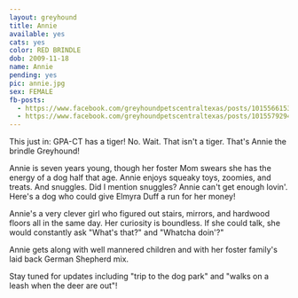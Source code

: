 ```yaml
---
layout: greyhound
title: Annie
available: yes
cats: yes
color: RED BRINDLE
dob: 2009-11-18
name: Annie
pending: yes
pic: annie.jpg
sex: FEMALE
fb-posts:
  - https://www.facebook.com/greyhoundpetscentraltexas/posts/10155661536013572:0
  - https://www.facebook.com/greyhoundpetscentraltexas/posts/10155792948883572
---
```


This just in: GPA-CT has a tiger! No. Wait. That isn't a tiger. That's Annie the brindle Greyhound!

Annie is seven years young, though her foster Mom swears she has the energy of a dog half that age. Annie enjoys squeaky toys, zoomies, and treats. And snuggles. Did I mention snuggles? Annie can't get enough lovin'. Here's a dog who could give Elmyra Duff a run for her money!

Annie's a very clever girl who figured out stairs, mirrors, and hardwood floors all in the same day. Her curiosity is boundless. If she could talk, she would constantly ask "What's that?" and "Whatcha doin'?"

Annie gets along with well mannered children and with her foster family's laid back German
Shepherd mix.

Stay tuned for updates including "trip to the dog park" and "walks on a leash when the deer are out"!
